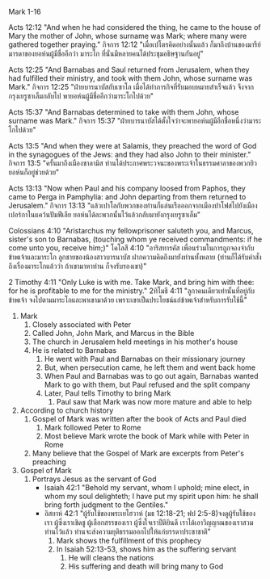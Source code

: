 Mark 1-16

Acts 12:12 "And when he had considered the thing, he came to the house of Mary the mother of John, whose surname was Mark; where many were gathered together praying."
กิจการ 12:12 "เมื่อเปโตรคิดอย่างนั้นแล้ว ก็มาถึงบ้านของมารีย์มารดาของยอห์นผู้มีชื่ออีกว่า มาระโก ที่นั่นมีหลายคนได้ประชุมอธิษฐานกันอยู่"

Acts 12:25 "And Barnabas and Saul returned from Jerusalem, when they had fulfilled their ministry, and took with them John, whose surname was Mark."
กิจการ 12:25 "ฝ่ายบารนาบัสกับเซาโล เมื่อได้ทำภารกิจที่รับมอบหมายสำเร็จแล้ว จึงจากกรุงเยรูซาเล็มกลับไป พายอห์นผู้มีชื่ออีกว่ามาระโกไปด้วย"

Acts 15:37 "And Barnabas determined to take with them John, whose surname was Mark."
กิจการ 15:37 "ฝ่ายบารนาบัสได้ตั้งใจว่าจะพายอห์นผู้มีอีกชื่อหนึ่งว่ามาระโกไปด้วย"

Acts 13:5 "And when they were at Salamis, they preached the word of God in the synagogues of the Jews: and they had also John to their minister."
กิจการ 13:5 "ครั้นมาถึงเมืองซาลามิส ท่านได้ประกาศพระวจนะของพระเจ้าในธรรมศาลาของพวกยิว ยอห์นก็อยู่ช่วยด้วย"

Acts 13:13 "Now when Paul and his company loosed from Paphos, they came to Perga in Pamphylia: and John departing from them returned to Jerusalem."
กิจการ 13:13 "แล้วเปาโลกับพวกของท่านก็แล่นเรือออกจากเมืองปาโฟสไปยังเมืองเปอร์กาในแคว้นปัมฟีเลีย ยอห์นได้ละพวกนั้นไว้แล้วกลับมายังกรุงเยรูซาเล็ม"

Colossians 4:10 "Aristarchus my fellowprisoner saluteth you, and Marcus, sister's son to Barnabas, (touching whom ye received commandments: if he come unto you, receive him;)"
โคโลสี 4:10 "อาริสทารคัส เพื่อนร่วมในการถูกจองจำกับข้าพเจ้าและมาระโก ลูกชายของน้องสาวบารนาบัส ฝากความคิดถึงมายังท่านทั้งหลาย (ท่านก็ได้รับคำสั่งถึงเรื่องมาระโกแล้วว่า ถ้าเขามาหาท่าน ก็จงรับรองเขา)"

2 Timothy 4:11 "Only Luke is with me. Take Mark, and bring him with thee: for he is profitable to me for the ministry."
2ทิโมธี 4:11 "ลูกาคนเดียวเท่านั้นที่อยู่กับข้าพเจ้า จงไปตามมาระโกและพาเขามาด้วย เพราะเขาเป็นประโยชน์แก่ข้าพเจ้าสำหรับการรับใช้นี้"

1. Mark
    1. Closely associated with Peter
    2. Called John, John Mark, and Marcus in the Bible
    3. The church in Jerusalem held meetings in his mother's house
    4. He is related to Barnabas
        1. He went with Paul and Barnabas on their missionary journey
        2. But, when persecution came, he left them and went back home
        3. When Paul and Barnabas was to go out again, Barnabas wanted Mark to go with them, but Paul refused and the split company
        4. Later, Paul tells Timothy to bring Mark
            1. Paul saw that Mark was now more mature and able to help
2. According to church history
    1. Gospel of Mark was written after the book of Acts and Paul died
        1. Mark followed Peter to Rome
        2. Most believe Mark wrote the book of Mark while with Peter in Rome
    2. Many believe that the Gospel of Mark are excerpts from Peter's preaching
3. Gospel of Mark
    1. Portrays Jesus as the servant of God
        - Isaiah 42:1 "Behold my servant, whom I uphold; mine elect, in whom my soul delighteth; I have put my spirit upon him: he shall bring forth judgment to the Gentiles."
        - อิสยาห์ 42:1 "ผู้รับใช้ของพระเยโฮวาห์ (มธ 12:18-21; ฟป 2:5-8)จงดูผู้รับใช้ของเรา ผู้ซึ่งเราเชิดชู ผู้เลือกสรรของเรา ผู้ซึ่งใจเราปีติยินดี เราได้เอาวิญญาณของเราสวมท่านไว้แล้ว ท่านจะส่งความยุติธรรมออกไปให้แก่บรรดาประชาชาติ"
            1. Mark shows the fulfillment of this prophecy
            2. In Isaiah 52:13-53, shows him as the suffering servant
                1. He will cleans the nations
                2. His suffering and death will bring many to God